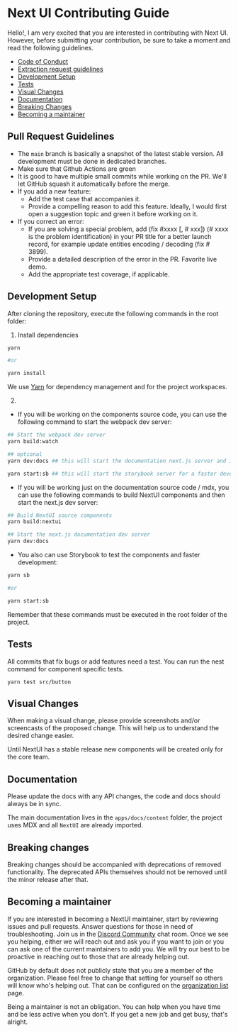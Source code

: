 # Next UI Contributing Guide

Hello!, I am very excited that you are interested in contributing with Next UI. However, before submitting your contribution, be sure to take a moment and read the following guidelines.

- [Code of Conduct](https://github.com/jrgarciadev/nextui/blob/main/CODE_OF_CONDUCT.md)
- [Extraction request guidelines](#pull-request-guidelines)
- [Development Setup](#development-setup)
- [Tests](#tests)
- [Visual Changes](#visual-changes)
- [Documentation](#documentation)
- [Breaking Changes](#breaking-changes)
- [Becoming a maintainer](#becoming-a-maintainer)

## Pull Request Guidelines

- The `main` branch is basically a snapshot of the latest stable version. All development must be done in dedicated branches.
- Make sure that Github Actions are green
- It is good to have multiple small commits while working on the PR. We'll let GitHub squash it automatically before the merge.
- If you add a new feature:
  - Add the test case that accompanies it.
  - Provide a compelling reason to add this feature. Ideally, I would first open a suggestion topic and green it before working on it.
- If you correct an error:
  - If you are solving a special problem, add (fix #xxxx [, # xxx]) (# xxxx is the problem identification) in your PR title for a better launch record, for example update entities encoding / decoding (fix # 3899).
  - Provide a detailed description of the error in the PR. Favorite live demo.
  - Add the appropriate test coverage, if applicable.

## Development Setup

After cloning the repository, execute the following commands in the root folder:

1. Install dependencies

```bash
yarn

#or

yarn install
```

We use [Yarn](https://yarnpkg.com/) for dependency management and for the project workspaces.

2.

- If you will be working on the components source code, you can use the following command to start the webpack dev server:

```bash
## Start the webpack dev server
yarn build:watch

## optional
yarn dev:docs ## this will start the documentation next.js server and it will automatically detect the changes in the components.

yarn start:sb ## this will start the storybook server for a faster development and testing.
```

- If you will be working just on the documentation source code / mdx, you can use the following commands to build
  NextUI components and then start the next.js dev server:

```bash
## Build NextUI source components
yarn build:nextui

## Start the next.js documentation dev server
yarn dev:docs
```

- You also can use Storybook to test the components and faster development:

```bash
yarn sb

#or

yarn start:sb
```

Remember that these commands must be executed in the root folder of the project.

## Tests

All commits that fix bugs or add features need a test.
You can run the nest command for component specific tests.

```
yarn test src/button

```

## Visual Changes

When making a visual change, please provide screenshots
and/or screencasts of the proposed change. This will help us to understand the
desired change easier.

Until NextUI has a stable release new components will be created only for the core team.

## Documentation

Please update the docs with any API changes, the code and docs should always be in sync.

The main documentation lives in the `apps/docs/content` folder, the project uses MDX and all `NextUI` are already imported.

## Breaking changes

Breaking changes should be accompanied with deprecations of removed functionality. The deprecated APIs themselves should not be removed until the minor release after that.

## Becoming a maintainer

If you are interested in becoming a NextUI maintainer, start by
reviewing issues and pull requests. Answer questions for those in need of
troubleshooting. Join us in the
[Discord Community](https://discord.gg/9b6yyZKmH4) chat room.
Once we see you helping, either we will reach out and ask you if you want to
join or you can ask one of the current maintainers to add you. We will try our
best to be proactive in reaching out to those that are already helping out.

GitHub by default does not publicly state that you are a member of the
organization. Please feel free to change that setting for yourself so others
will know who's helping out. That can be configured on the [organization
list](https://github.com/orgs/nextui-org/people) page.

Being a maintainer is not an obligation. You can help when you have time and be
less active when you don't. If you get a new job and get busy, that's alright.
